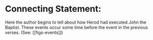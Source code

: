 # Connecting Statement:

Here the author begins to tell about how Herod had executed John the Baptist. These events occur some time before the event in the previous verses. (See: [[figs-events]])